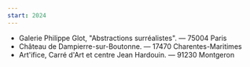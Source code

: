 ```yaml
---
start: 2024
---
```


- Galerie Philippe Glot, "Abstractions surréalistes". — 75004 Paris
- Château de Dampierre-sur-Boutonne. — 17470 Charentes-Maritimes
- Art'ifice, Carré d'Art et centre Jean Hardouin. — 91230 Montgeron

